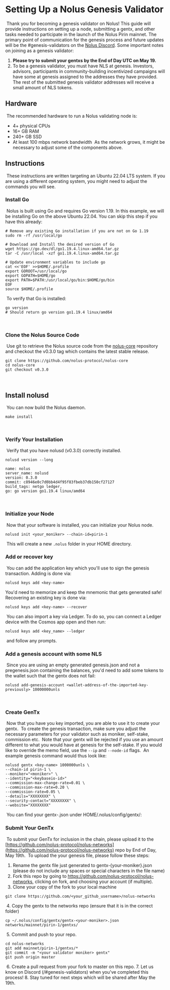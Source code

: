 # Setting Up a Nolus Genesis Validator
​
Thank you for becoming a genesis validator on Nolus! This guide will
provide instructions on setting up a node, submitting a gentx, and other
tasks needed to participate in the launch of the Nolus Pirin mainnet.
​
The primary point of communication for the genesis process and future
updates will be the \#genesis-validators on the [Nolus Discord](https://discord.com/invite/nolus-protocol).
​
Some important notes on joining as a genesis validator:
​
1. **Please try to submit your gentxs by the End of Day UTC on May 19.**
2. To be a genesis validator, you must have NLS at genesis. Investors, advisors, participants in community-building incentivized campaigns will have some at genesis assigned to the addresses they have provided.
The rest of the submitted genesis validator addresses will receive a small amount of NLS tokens.
​
## Hardware
​
The recommended hardware to run a Nolus validating node is:
​
- 4+ physical CPUs
- 16+ GB RAM
- 240+ GB SSD
- At least 100 mbps network bandwidth
​
As the network grows, it might be necessary to adjust some of the components above.
​
## Instructions
​
These instructions are written targeting an Ubuntu 22.04 LTS system.
If you are using a different operating system, you might need to adjust the commands you will see.
​
### Install Go
​
Nolus is built using Go and requires Go version 1.19. In this
example, we will be installing Go on the above Ubuntu 22.04. You can skip this step if you have this already:
​
``` {.sh}
# Remove any existing Go installation if you are not on Go 1.19
sudo rm -rf /usr/local/go
​
# Download and Install the desired version of Go 
wget https://go.dev/dl/go1.19.4.linux-amd64.tar.gz
tar -C /usr/local -xzf go1.19.4.linux-amd64.tar.gz
​
# Update environment variables to include go
cat <<'EOF' >>$HOME/.profile
export GOROOT=/usr/local/go
export GOPATH=$HOME/go
export PATH=$PATH:/usr/local/go/bin:$HOME/go/bin
EOF
source $HOME/.profile
```
​
To verify that Go is installed:
​
``` {.sh}
go version
# Should return go version go1.19.4 linux/amd64
```
​
### Clone the Nolus Source Code
​
Use git to retrieve the Nolus source code from the [nolus-core](https://github.com/nolus-protocol/nolus-core) repository and checkout the
v0.3.0 tag which contains the latest stable release.
​
``` {.sh}
git clone https://github.com/nolus-protocol/nolus-core
cd nolus-core
git checkout v0.3.0
```
​
## Install nolusd
​
You can now build the Nolus daemon.
​
``` {.sh}
make install
```
​
### Verify Your Installation
​
Verify that you have nolusd (v0.3.0) correctly installed.
​
``` {.sh}
nolusd version --long
​
name: nolus
server_name: nolusd
version: 0.3.0
commit: c8946e0c7d0bb4d4f95f83fbeb37db150cf27127
build_tags: netgo ledger,
go: go version go1.19.4 linux/amd64
```
​
### Initialize your Node
​
Now that your software is installed, you can initialize your Nolus node.
​
``` {.sh}
nolusd init <your_moniker> --chain-id=pirin-1
```
​
This will create a new `.nolus` folder in your HOME directory.
​
### Add or recover key
​
You can add the application key which you'll use to sign the genesis transaction.
Adding is done via:
``` {.sh}
nolusd keys add <key-name>
```
You'd need to memorize and keep the mnemonic that gets generated safe!
​
​
Recovering an existing key is done via:
``` {.sh}
nolusd keys add <key-name> --recover
```
​
You can also import a key via Ledger. To do so, you can connect a Ledger
device with the Cosmos app open and then run:
​
``` {.sh}
nolusd keys add <key_name> --ledger
```
​
and follow any prompts.
​
### Add a genesis account with some NLS
​
Since you are using an empty generated genesis.json and not a pregenesis.json containing the balances, you'd need to add some tokens to the wallet such that the gentx does not fail:
​
``` {.sh}
nolusd add-genesis-account <wallet-address-of-the-imported-key-previously> 10000000unls
```
​
### Create GenTx
​
Now that you have you key imported, you are able to use it to create
your gentx.
​
To create the genesis transaction, make sure you adjust the necessary parameters for your validator such as moniker, self-stake, commission etc. 
​
Note that your gentx will be rejected if you use an amount different to what you would have at genesis for the self-stake.
​
If you would like to override the memo field, use the `--ip` and
`--node-id` flags.
​
An example genesis command would thus look like:
​
``` {.sh}
nolusd gentx <key-name> 1000000unls \
--chain-id pirin-1 \
--moniker="<moniker>" \
--identity="<keybaseio-id>"
--commission-max-change-rate=0.01 \
--commission-max-rate=0.20 \
--commission-rate=0.05 \
--details="XXXXXXXX" \
--security-contact="XXXXXXXX" \
--website="XXXXXXXX"
```
​
You can find your gentx-<node-id>.json under HOME/.nolus/config/gentx/:
​
​
### Submit Your GenTx
​
To submit your GenTx for inclusion in the chain, please upload it to the
[https://github.com/nolus-protocol/nolus-networks](https://github.com/nolus-protocol/nolus-networks)
repo by End of Day, May 19th.
​
To upload the your genesis file, please follow these steps:
​
1. Rename the gentx file just generated to gentx-{your-moniker}.json
    (please do not include any spaces or special characters in the file
    name)
2. Fork this repo by going to
    <https://github.com/nolus-protocol/nolus-networks>, clicking on fork, and
    choosing your account (if multiple).
3. Clone your copy of the fork to your local machine
​
``` {.sh}
git clone https://github.com/<your_github_username>/nolus-networks
```
​
4. Copy the gentx to the networks repo (ensure that it is in the
    correct folder)
​
``` {.sh}
cp ~/.nolus/config/gentx/gentx-<your-moniker>.json networks/mainnet/pirin-1/gentxs/
```
​
5. Commit and push to your repo.
​
``` {.sh}
cd nolus-networks
git add mainnet/pirin-1/gentxs/*
git commit -m "<your validator moniker> gentx"
git push origin master
```
​
6. Create a pull request from your fork to master on this repo.
7. Let us know on Discord (/#genesis-validators) when you've completed this process!
8. Stay tuned for next steps which will be shared after May the 19th.